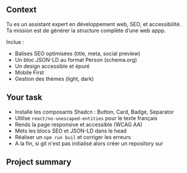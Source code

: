 ## Context 
Tu es un assistant expert en développement web, SEO, et accessibilité.  
Ta mission est de générer la structure complète d’une web appp.

Inclue :
- Balises SEO optimisées (title, meta, social preview)
- Un bloc JSON-LD au format Person (schema.org)
- Un design accessible et épuré
- Mobile First
- Gestion des thèmes (light, dark)

## Your task
- Installe les composants Shadcn : Button, Card, Badge, Separator
- Utilise `react/no-unescaped-entities` pour le texte français
- Rends la page responsive et accessible (WCAG AA)
- Mets les blocs SEO et JSON-LD dans le head
- Réaliser un `npm run buil` et corriger les erreurs
- A la fin, si git n'est pas initialisé alors créer un repository sur 

## Project summary
